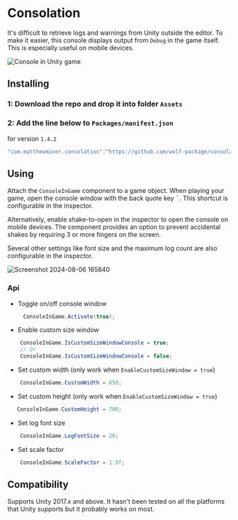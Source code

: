 # Consolation

It's difficult to retrieve logs and warnings from Unity outside the editor.  To
make it easier, this console displays output from `Debug` in the game itself.
This is especially useful on mobile devices.

![Console in Unity game](https://matthewminer.com/images/consolation.png)


## Installing

### 1: Download the repo and drop it into folder `Assets`
### 2: Add the line below to `Packages/manifest.json`

for version `1.4.2`
```csharp
"com.matthewminer.consolation":"https://github.com/wolf-package/consolation.git#1.4.2",
```


## Using

Attach the `ConsoleInGame` component to a game object. When playing your game, open
the console window with the back quote key <kbd>`</kbd>. This shortcut is
configurable in the inspector.

Alternatively, enable shake-to-open in the inspector to open the console on
mobile devices. The component provides an option to prevent accidental shakes by
requiring 3 or more fingers on the screen.

Several other settings like font size and the maximum log count are also
configurable in the inspector.

![Screenshot 2024-08-06 165840](https://github.com/user-attachments/assets/03907710-0a67-4ea1-b7a2-a415ec4b416d)

### Api
- Toggle on/off console window
```csharp
     ConsoleInGame.Activate(true);
```
- Enable custom size window
```csharp
    ConsoleInGame.IsCustomSizeWindowConsole = true;
    // Or
    ConsoleInGame.IsCustomSizeWindowConsole = false;
```
- Set custom width (only work when `EnableCustomSizeWindow = true`)
```csharp
    ConsoleInGame.CustomWidth = 650;
```
- Set custom height (only work when `EnableCustomSizeWindow = true`)
```csharp
   ConsoleInGame.CustomHeight = 700;
```
- Set log font size
```csharp
    ConsoleInGame.LogFontSize = 20;
```
- Set scale factor
```csharp
    ConsoleInGame.ScaleFactor = 1.5f;
```
## Compatibility

Supports Unity 2017.x and above. It hasn't been tested on all the platforms that
Unity supports but it probably works on most.
